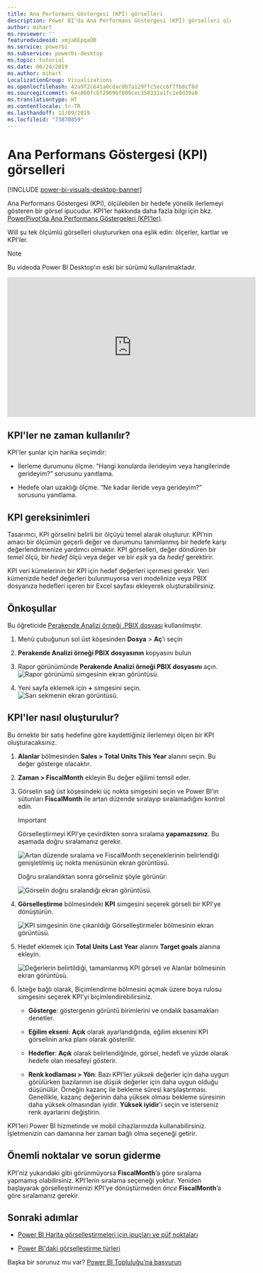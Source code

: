 ```yaml
---
title: Ana Performans Göstergesi (KPI) görselleri
description: Power BI’da Ana Performans Göstergesi (KPI) görselleri oluşturma
author: mihart
ms.reviewer: ''
featuredvideoid: xmja6EpqaO0
ms.service: powerbi
ms.subservice: powerbi-desktop
ms.topic: tutorial
ms.date: 06/24/2019
ms.author: mihart
LocalizationGroup: Visualizations
ms.openlocfilehash: 42a9f2c641a0cdac9b7a129ffc5ecc6f7fb8cf8d
ms.sourcegitcommit: 64c860fcbf2969bf089cec358331a1fc1e0d39a8
ms.translationtype: HT
ms.contentlocale: tr-TR
ms.lasthandoff: 11/09/2019
ms.locfileid: "73870859"
---
```

# <a name="key-performance-indicator-kpi-visuals"></a>Ana Performans Göstergesi (KPI) görselleri

[!INCLUDE [power-bi-visuals-desktop-banner](../includes/power-bi-visuals-desktop-banner.md)]

Ana Performans Göstergesi (KPI), ölçülebilen bir hedefe yönelik ilerlemeyi gösteren bir görsel ipucudur. KPI’ler hakkında daha fazla bilgi için bkz. [PowerPivot’da Ana Performans Göstergeleri (KPI’ler)](/previous-versions/sql/sql-server-2012/hh272050(v=sql.110)).

Will şu tek ölçümlü görselleri oluştururken ona eşlik edin: ölçerler, kartlar ve KPI'ler.
   > [!NOTE]
   > Bu videoda Power BI Desktop’ın eski bir sürümü kullanılmaktadır.
   > 
   > 
<iframe width="560" height="315" src="https://www.youtube.com/embed/xmja6EpqaO0?list=PL1N57mwBHtN0JFoKSR0n-tBkUJHeMP2cP" frameborder="0" allowfullscreen></iframe>

## <a name="when-to-use-a-kpi"></a>KPI'ler ne zaman kullanılır?

KPI'ler şunlar için harika seçimdir:

* İlerleme durumunu ölçme. “Hangi konularda ilerideyim veya hangilerinde gerideyim?” sorusunu yanıtlama.

* Hedefe olan uzaklığı ölçme. “Ne kadar ileride veya gerideyim?” sorusunu yanıtlama.

## <a name="kpi-requirements"></a>KPI gereksinimleri

Tasarımcı, KPI görselini belirli bir ölçüyü temel alarak oluşturur. KPI’nin amacı bir ölçümün geçerli değer ve durumunu tanımlanmış bir hedefe karşı değerlendirmenize yardımcı olmaktır. KPI görselleri, değer döndüren bir *temel* ölçü, bir *hedef* ölçü veya değer ve bir *eşik* ya da *hedef* gerektirir.

KPI veri kümelerinin bir KPI için hedef değerleri içermesi gerekir. Veri kümenizde hedef değerleri bulunmuyorsa veri modelinize veya PBIX dosyanıza hedefleri içeren bir Excel sayfası ekleyerek oluşturabilirsiniz.

## <a name="prerequisites"></a>Önkoşullar

Bu öğreticide [Perakende Analizi örneği .PBIX dosyası](https://download.microsoft.com/download/9/6/D/96DDC2FF-2568-491D-AAFA-AFDD6F763AE3/Retail%20Analysis%20Sample%20PBIX.pbix) kullanılmıştır.

1. Menü çubuğunun sol üst köşesinden **Dosya** > **Aç**’ı seçin

1. **Perakende Analizi örneği PBIX dosyasının** kopyasını bulun

1. Rapor görünümünde **Perakende Analizi örneği PBIX dosyasını** açın. ![Rapor görünümü simgesinin ekran görüntüsü.](media/power-bi-visualization-kpi/power-bi-report-view.png)

1. Yeni sayfa eklemek için **+** simgesini seçin. ![Sarı sekmenin ekran görüntüsü.](media/power-bi-visualization-kpi/power-bi-yellow-tab.png)

## <a name="how-to-create-a-kpi"></a>KPI'ler nasıl oluşturulur?

Bu örnekte bir satış hedefine göre kaydettiğiniz ilerlemeyi ölçen bir KPI oluşturacaksınız.

1. **Alanlar** bölmesinden **Sales > Total Units This Year** alanını seçin.  Bu değer gösterge olacaktır.

1. **Zaman > FiscalMonth** ekleyin  Bu değer eğilimi temsil eder.

1. Görselin sağ üst köşesindeki üç nokta simgesini seçin ve Power BI’ın sütunları **FiscalMonth** ile artan düzende sıralayıp sıralamadığını kontrol edin.

    > [!IMPORTANT]
    > Görselleştirmeyi KPI'ye çevirdikten sonra sıralama **yapamazsınız**. Bu aşamada doğru sıralamanız gerekir.

    ![Artan düzende sıralama ve FiscalMonth seçeneklerinin belirlendiği genişletilmiş üç nokta menüsünün ekran görüntüsü.](media/power-bi-visualization-kpi/power-bi-ascending-by-fiscal-month.png)

    Doğru sıralandıktan sonra görseliniz şöyle görünür:

    ![Görselin doğru sıralandığı ekran görüntüsü.](media/power-bi-visualization-kpi/power-bi-chart.png)

1. **Görselleştirme** bölmesindeki **KPI** simgesini seçerek görseli bir KPI'ye dönüştürün.

    ![KPI simgesinin öne çıkarıldığı Görselleştirmeler bölmesinin ekran görüntüsü.](media/power-bi-visualization-kpi/power-bi-kpi-template.png)

1. Hedef eklemek için **Total Units Last Year** alanını **Target goals** alanına ekleyin.

    ![Değerlerin belirtildiği, tamamlanmış KPI görseli ve Alanlar bölmesinin ekran görüntüsü.](media/power-bi-visualization-kpi/power-bi-kpi-done.png)

1. İsteğe bağlı olarak, Biçimlendirme bölmesini açmak üzere boya rulosu simgesini seçerek KPI'yi biçimlendirebilirsiniz.

    * **Gösterge**: göstergenin görüntü birimlerini ve ondalık basamakları denetler.

    * **Eğilim ekseni**: **Açık** olarak ayarlandığında, eğilim eksenini KPI görselinin arka planı olarak gösterilir.  

    * **Hedefler**: **Açık** olarak belirlendiğinde, görsel, hedefi ve yüzde olarak hedefe olan mesafeyi gösterir.

    * **Renk kodlaması > Yön**: Bazı KPI'ler *yüksek* değerler için daha uygun görülürken bazılarının ise *düşük* değerler için daha uygun olduğu düşünülür. Örneğin kazanç ile bekleme süresi karşılaştırması. Genellikle, kazanç değerinin daha yüksek olması bekleme süresinin daha yüksek olmasından iyidir. **Yüksek iyidir**'i seçin ve isterseniz renk ayarlarını değiştirin.

KPI’leri Power BI hizmetinde ve mobil cihazlarınızda kullanabilirsiniz. İşletmenizin can damarına her zaman bağlı olma seçeneği getirir.

## <a name="considerations-and-troubleshooting"></a>Önemli noktalar ve sorun giderme

KPI'niz yukarıdaki gibi görünmüyorsa **FiscalMonth**’a göre sıralama yapmamış olabilirsiniz. KPI’lerin sıralama seçeneği yoktur. Yeniden başlayarak görselleştirmenizi KPI’ye dönüştürmeden *önce* **FiscalMonth**’a göre sıralamanız gerekir.

## <a name="next-steps"></a>Sonraki adımlar

* [Power BI Harita görselleştirmeleri için ipuçları ve püf noktaları](power-bi-map-tips-and-tricks.md)

* [Power BI'daki görselleştirme türleri](power-bi-visualization-types-for-reports-and-q-and-a.md)

Başka bir sorunuz mu var? [Power BI Topluluğu'na başvurun](https://community.powerbi.com/)

